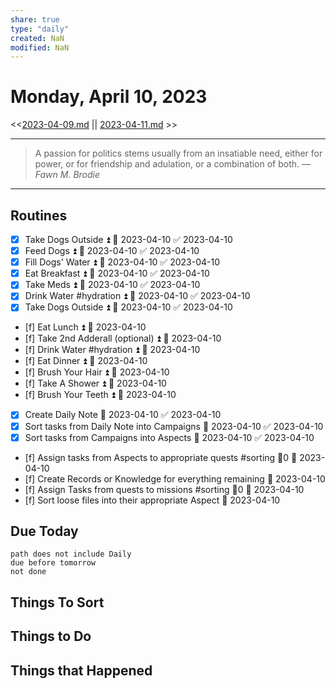 ```yaml
---
share: true
type: "daily"
created: NaN 
modified: NaN
---
```

# Monday, April 10, 2023
<<[2023-04-09.md](./2023-04-09.md) || [2023-04-11.md](./2023-04-11.md) >>

---

> A passion for politics stems usually from an insatiable need, either for power, or for friendship and adulation, or a combination of both.
> — <cite>Fawn M. Brodie</cite>

---

## Routines
- [x] Take Dogs Outside ⏫ 📅 2023-04-10 ✅ 2023-04-10
- [x] Feed Dogs ⏫ 📅 2023-04-10 ✅ 2023-04-10
- [x] Fill Dogs' Water ⏫ 📅 2023-04-10 ✅ 2023-04-10
- [x] Eat Breakfast ⏫ 📅 2023-04-10 ✅ 2023-04-10
- [x] Take Meds ⏫ 📅 2023-04-10 ✅ 2023-04-10
- [x] Drink Water #hydration ⏫ 📅 2023-04-10 ✅ 2023-04-10
- [x] Take Dogs Outside ⏫ 📅 2023-04-10 ✅ 2023-04-10
- [f] Eat Lunch ⏫ 📅 2023-04-10
- [f] Take 2nd Adderall (optional) ⏫ 📅 2023-04-10
- [f] Drink Water #hydration ⏫ 📅 2023-04-10
- [f] Eat Dinner ⏫ 📅 2023-04-10
- [f] Brush Your Hair ⏫ 📅 2023-04-10
- [f] Take A Shower ⏫ 📅 2023-04-10
- [f] Brush Your Teeth ⏫ 📅 2023-04-10
- [x] Create Daily Note 📅 2023-04-10 ✅ 2023-04-10
- [x] Sort tasks from Daily Note into Campaigns 📅 2023-04-10 ✅ 2023-04-10
- [x] Sort tasks from Campaigns into Aspects 📅 2023-04-10 ✅ 2023-04-10
- [f] Assign tasks from Aspects to appropriate quests #sorting 🥄0 📅 2023-04-10
- [f] Create Records or Knowledge for everything remaining 📅 2023-04-10
- [f] Assign Tasks from quests to missions #sorting 🥄0 📅 2023-04-10
- [f] Sort loose files into their appropriate Aspect 📅 2023-04-10

## Due Today
```tasks
path does not include Daily
due before tomorrow
not done
```
## Things To Sort





## Things to Do





## Things that Happened
